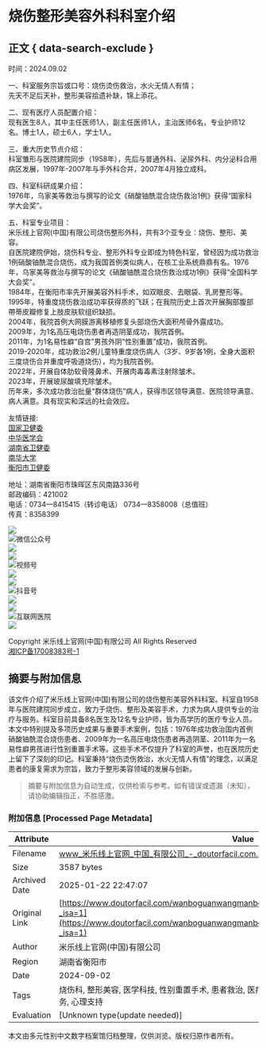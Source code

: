 # 烧伤整形美容外科科室介绍

## 正文 { data-search-exclude }


时间：2024.09.02

一、科室服务宗旨或口号：烧伤烫伤救治，水火无情人有情；  
先天不足后天补，整形美容拾遗补缺，锦上添花。

二、现有医疗人员配置介绍：  
现有医生8人，其中主任医师1人，副主任医师1人，主治医师6名，专业护师12名。博士1人，硕士6人，学士1人。

三、重大历史节点介绍：  
科室雏形与医院建院同步（1958年），先后与普通外科、泌尿外科、内分泌科合用病区发展，1997年-2007年与手外科合并，2007年4月独立成科。

四、科室科研成果介绍：  
1976年，乌家美等救治与撰写的论文《硝酸铀酰混合烧伤救治1例》获得“国家科学大会奖”。

五、科室专业项目：  
米乐线上官网(中国)有限公司烧伤整形外科，共有3个亚专业：烧伤、整形、美容。  
自医院建院伊始，烧伤科专业、整形外科专业即成为特色科室，曾经因为成功救治1例硝酸铀酰混合烧伤，成为我国首例类似病人，在核工业系统鼎鼎有名。1976年，乌家美等救治与撰写的论文《硝酸铀酰混合烧伤救治成功1例》获得“全国科学大会奖”。  
1984年，在衡阳市率先开展美容外科手术，如双眼皮、去眼袋、乳房整形等。  
1995年，特重度烧伤救治成功率获得质的飞跃；在我院历史上首次开展胸部腹部帶蒂皮瓣修复上肢皮肤软组织缺损。  
2004年，我院首例大网膜游离移植修复头部烧伤大面积颅骨外露成功。  
2009年，为1名高压电烧伤患者再造阴茎成功，我院首例。  
2011年，为1名易性癖“自宫”男孩外阴“性别重置”成功，我院首例。  
2019-2020年，成功救治2例儿童特重度烧伤病人（3岁、9岁各1例，全身大面积三度烧伤合并重度呼吸道烧伤），均为我院首例。  
2022年，开展自体肋软骨隆鼻术、开展肉毒毒素注射除皱术。  
2023年，开展玻尿酸填充除皱术。  
历年来，多次成功救治批量“群体烧伤”病人，获得市区领导满意、医院领导满意、病人满意。具有现实和深远的社会效应。

友情链接:  
[国家卫健委](http://www.nhc.gov.cn/)  
[中华医学会](https://www.cma.org.cn/?c=0)  
[湖南省卫健委](https://wjw.hunan.gov.cn/)  
[南华大学](http://www.usc.edu.cn/)  
[衡阳市卫健委](https://www.hengyang.gov.cn/hyswjw/)

地址：湖南省衡阳市珠晖区东风南路336号  
邮政编码：421002  
电话：0734—8415415（转诊电话） 0734—8358008（总值班）  
传真：8358399  

![](/Public/static/themes/image/lyj/icon3_1.png)  
![](/Public/static/themes/image/lyj/icon2.png)微信公众号  
![](/Uploads/Picture/2024/09/10/s66dfe0fe14bf0.png)  
![](/Public/static/themes/image/lyj/icon3_2.png)  
![](/Public/static/themes/image/lyj/icon2.png)视频号  
![](/Uploads/Picture/2024/09/10/s66dfe13648166.png)  
![](/Public/static/themes/image/lyj/icon3_3.png)  
![](/Public/static/themes/image/lyj/icon2.png)抖音号  
![](/Uploads/Picture/2024/09/10/s66dfe82870676.jpg)  
![](/Public/static/themes/image/lyj/icon3_4.png)  
![](/Public/static/themes/image/lyj/icon2.png)互联网医院  
![](/Uploads/Picture/2024/09/10/s66e046a341ed9.png)  

Copyright 米乐线上官网(中国)有限公司 All Rights Reserved  
[湘ICP备17008383号-1](http://beian.miit.gov.cn/)  
<!-- tcd_original_link https://www.doutorfacil.com/wanboguanwangmanbetx/gzb/notice/notice_g7yU_345/1420.html?_isa=1 -->


## 摘要与附加信息

<!-- tcd_abstract -->
该文件介绍了米乐线上官网(中国)有限公司的烧伤整形美容外科科室。科室自1958年与医院建院同步成立，致力于烧伤、整形及美容手术，力求为病人提供专业的治疗与服务。科室目前具备8名医生及12名专业护师，皆为高学历的医疗专业人员。本文中特别提及多项历史成果与重要手术案例，包括：1976年成功救治国内首例硝酸铀酰混合烧伤患者、2009年为一名高压电烧伤患者再造阴茎、2011年为一名易性癖男孩进行性别重置手术等。这些手术不仅提升了科室的声誉，也在医院历史上留下了深刻的印记。科室秉持“烧伤烫伤救治，水火无情人有情”的理念，以满足患者的康复需求为宗旨，致力于整形美容领域的发展与创新。
<!-- tcd_abstract_end -->

> 摘要与附加信息为自动生成，仅供检索与参考。如有错误或遗漏（未知），请协助编辑指正，不胜感激。

### 附加信息 [Processed Page Metadata]

| Attribute       | Value                                  |
|-----------------|----------------------------------------|
| Filename        | www_米乐线上官网_中国_有限公司_-_doutorfacil.com.md                             |
| Size            | 3587 bytes                           |
| Archived Date   | 2025-01-22 22:47:07                             |
| Original Link   | [https://www.doutorfacil.com/wanboguanwangmanbetx/gzb/notice/notice_g7yU_345/1420.html?_isa=1](https://www.doutorfacil.com/wanboguanwangmanbetx/gzb/notice/notice_g7yU_345/1420.html?_isa=1)                       |
| Author          | 米乐线上官网(中国)有限公司                               |
| Region          | 湖南省衡阳市                               |
| Date            | 2024-09-02                                 |
| Tags            | 烧伤科, 整形美容, 医学科技, 性别重置手术, 患者救治, 医疗人员配置, 医术历史, 整形外科专业, 专业医疗服务, 心理支持                                 |
| Evaluation            | [Unknown type(update needed)]                                 |
<!-- tcd_table_end -->

本文由多元性别中文数字档案馆归档整理，仅供浏览。版权归原作者所有。
